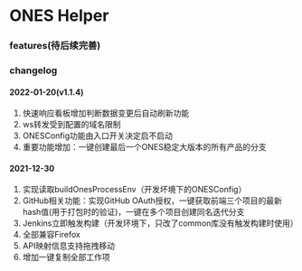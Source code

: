 # ONES Helper


### features(待后续完善)



### changelog
#### 2022-01-20(v1.1.4)
1. 快速响应看板增加判断数据变更后自动刷新功能
2. ws转发受到配置的域名限制
3. ONESConfig功能由入口开关决定启不启动
4. 重要功能增加：一键创建最后一个ONES稳定大版本的所有产品的分支


#### 2021-12-30
1. 实现读取buildOnesProcessEnv（开发坏境下的ONESConfig）
2. GitHub相关功能：实现GitHub OAuth授权，一键获取前端三个项目的最新hash值(用于打包时的验证)，一键在多个项目创建同名迭代分支
3. Jenkins立即触发构建（开发环境下，只改了common库没有触发构建时使用）
4. 全部兼容Firefox
5. API映射信息支持拖拽移动
6. 增加一键复制全部工作项
